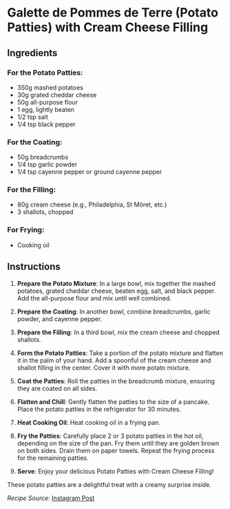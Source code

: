 # Galette de Pommes de Terre (Potato Patties) with Cream Cheese Filling

## Ingredients

### For the Potato Patties:
- 350g mashed potatoes
- 30g grated cheddar cheese
- 50g all-purpose flour
- 1 egg, lightly beaten
- 1/2 tsp salt
- 1/4 tsp black pepper

### For the Coating:
- 50g breadcrumbs
- 1/4 tsp garlic powder
- 1/4 tsp cayenne pepper or ground cayenne pepper

### For the Filling:
- 80g cream cheese (e.g., Philadelphia, St Môret, etc.)
- 3 shallots, chopped

### For Frying:
- Cooking oil

## Instructions

1. **Prepare the Potato Mixture**: In a large bowl, mix together the mashed potatoes, grated cheddar cheese, beaten egg, salt, and black pepper. Add the all-purpose flour and mix until well combined.

2. **Prepare the Coating**: In another bowl, combine breadcrumbs, garlic powder, and cayenne pepper.

3. **Prepare the Filling**: In a third bowl, mix the cream cheese and chopped shallots.

4. **Form the Potato Patties**: Take a portion of the potato mixture and flatten it in the palm of your hand. Add a spoonful of the cream cheese and shallot filling in the center. Cover it with more potato mixture.

5. **Coat the Patties**: Roll the patties in the breadcrumb mixture, ensuring they are coated on all sides.

6. **Flatten and Chill**: Gently flatten the patties to the size of a pancake. Place the potato patties in the refrigerator for 30 minutes.

7. **Heat Cooking Oil**: Heat cooking oil in a frying pan.

8. **Fry the Patties**: Carefully place 2 or 3 potato patties in the hot oil, depending on the size of the pan. Fry them until they are golden brown on both sides. Drain them on paper towels. Repeat the frying process for the remaining patties.

9. **Serve**: Enjoy your delicious Potato Patties with Cream Cheese Filling!

These potato patties are a delightful treat with a creamy surprise inside.

*Recipe Source*: [Instagram Post](https://www.instagram.com/p/CqsJbHpNZja/?img_index=7)
